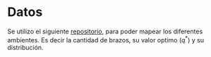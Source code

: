 # Datos 

Se utilizo el siguiente [repositorio](https://github.com/JKCooper2/gym-bandits ), para poder mapear los diferentes ambientes. Es decir la cantidad de brazos, su valor optimo ($q^*$) y su distribución. 